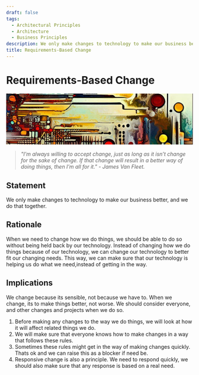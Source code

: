 ```yaml
---
draft: false
tags:
  - Architectural Principles
  - Architecture
  - Business Principles
description: We only make changes to technology to make our business better, and we do that together.
title: Requirements-Based Change
---
```

# Requirements-Based Change

![An abstract header in the style of Van Gogh](/media/images/header01.png)

> *"I’m always willing to accept change, just as long as it isn’t change for the sake of change. If that change will result in a better way of doing things, then I’m all for it." - James Van Fleet.*

## Statement

We only make changes to technology to make our business better, and we do that together.

## Rationale

When we need to change how we do things, we should be able to do so without being held back by our technology. Instead of changing how we do things because of our technology, we can change our technology to better fit our changing needs. This way, we can make sure that our technology is helping us do what we need,instead of getting in the way.

## Implications

We change because its sensible, not because we have to. When we change, its to make things better, not worse. We should consider everyone, and other changes and projects when we do so.

1. Before making any changes to the way we do things, we will look at how it will affect related things we do.
2. We will make sure that everyone knows how to make changes in a way that follows these rules.
3. Sometimes these rules might get in the way of making changes quickly. Thats ok and we can raise this as a blocker if need be.
4. Responsive change is also a principle. We need to respond quickly, we should also make sure that any response is based on a real need.
